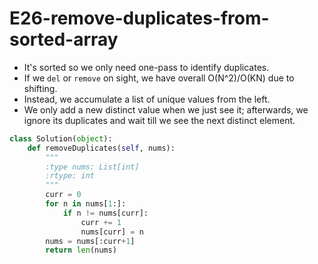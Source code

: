 # E26-remove-duplicates-from-sorted-array

* It's sorted so we only need one-pass to identify duplicates. 
* If we `del` or `remove` on sight, we have overall O\(N^2\)/O\(KN\) due to shifting. 
* Instead, we accumulate a list of unique values from the left. 
* We only add a new distinct value when we just see it; afterwards, we ignore its duplicates and wait till we see the next distinct element. 

```python
class Solution(object):
    def removeDuplicates(self, nums):
        """
        :type nums: List[int]
        :rtype: int
        """
        curr = 0
        for n in nums[1:]:
            if n != nums[curr]: 
                curr += 1
                nums[curr] = n
        nums = nums[:curr+1]
        return len(nums)
```

